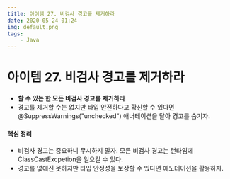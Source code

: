 ```yaml
---
title: 아이템 27. 비검사 경고를 제거하라
date: 2020-05-24 01:24
img: default.png
tags:
    - Java
---
```

# 아이템 27. 비검사 경고를 제거하라
- **할 수 있는 한 모든 비검사 경고를 제거하라**
- 경고를 제거할 수는 없지만 타입 안전하다고 확신할 수 있다면 @SuppressWarnings("unchecked") 애너테이션을 달아 경고를 숨기자.

#### 핵심 정리
- 비검사 경고는 중요하니 무시하지 말자. 모든 비검사 경고는 런타임에 ClassCastExcpetion을 일으킬 수 있다.
- 경고를 없애진 못하지만 타입 안정성을 보장할 수 있다면 애노테이션을 활용하자.